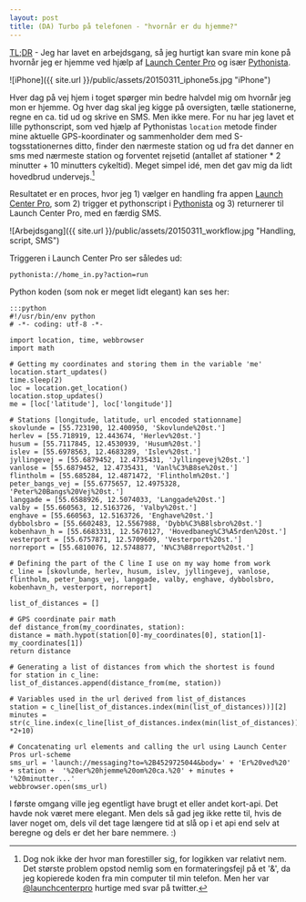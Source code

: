 ```yaml
---
layout: post
title: (DA) Turbo på telefonen - "hvornår er du hjemme?"
---
```


[TL;DR](http://en.wikipedia.org/wiki/Wikipedia:Too_long;_didn't_read) - Jeg har lavet en arbejdsgang, så jeg hurtigt kan svare min kone på hvornår jeg er hjemme ved hjælp af [Launch Center Pro](http://contrast.co/launch-center-pro/) og især [Pythonista](http://omz-software.com/pythonista/index.html).

![iPhone]({{ site.url }}/public/assets/20150311_iphone5s.jpg "iPhone")

Hver dag på vej hjem i toget spørger min bedre halvdel mig om hvornår jeg mon er hjemme. Og hver dag skal jeg kigge på oversigten, tælle stationerne, regne en ca. tid ud og skrive en SMS. Men ikke mere. For nu har jeg lavet et lille pythonscript, som ved hjælp af Pythonistas `location` metode finder mine aktuelle GPS-koordinater og sammenholder dem med S-togsstationernes ditto, finder den nærmeste station og ud fra det danner en sms med nærmeste station og forventet rejsetid (antallet af stationer * 2 minutter + 10 minutters cykeltid). Meget simpel idé, men det gav mig da lidt hovedbrud undervejs.[^1]

Resultatet er en proces, hvor jeg 1) vælger en handling fra appen [Launch Center Pro](http://contrast.co/launch-center-pro/), som 2) trigger et pythonscript i [Pythonista](http://omz-software.com/pythonista/index.html) og 3) returnerer til Launch Center Pro, med en færdig SMS.

![Arbejdsgang]({{ site.url }}/public/assets/20150311_workflow.jpg "Handling, script, SMS")

Triggeren i Launch Center Pro ser således ud:

    pythonista://home_in.py?action=run

Python koden (som nok er meget lidt elegant) kan ses her:

    :::python
    #!/usr/bin/env python
    # -*- coding: utf-8 -*-

    import location, time, webbrowser
    import math

    # Getting my coordinates and storing them in the variable 'me'
    location.start_updates()
    time.sleep(2)
    loc = location.get_location()
    location.stop_updates()
    me = [loc['latitude'], loc['longitude']]

    # Stations [longitude, latitude, url encoded stationname]
    skovlunde = [55.723190, 12.400950, 'Skovlunde%20st.']
    herlev = [55.718919, 12.443674, 'Herlev%20st.']
    husum = [55.7117845, 12.4530939, 'Husum%20st.']
    islev = [55.6978563, 12.4683289, 'Islev%20st.']
    jyllingevej = [55.6879452, 12.4735431, 'Jyllingevej%20st.']
    vanlose = [55.6879452, 12.4735431, 'Vanl%C3%B8se%20st.']
    flintholm = [55.685284, 12.4871472, 'Flintholm%20st.']
    peter_bangs_vej = [55.6775657, 12.4975328, 'Peter%20Bangs%20Vej%20st.']
    langgade = [55.6588926, 12.5074033, 'Langgade%20st.']
    valby = [55.660563, 12.5163726, 'Valby%20st.']
    enghave = [55.660563, 12.5163726, 'Enghave%20st.']
    dybbolsbro = [55.6602483, 12.5567988, 'Dybb%C3%B8lsbro%20st.']
    kobenhavn_h = [55.6683331, 12.5670127, 'Hovedbaneg%C3%A5rden%20st.']
    vesterport = [55.6757871, 12.5709609, 'Vesterport%20st.']
    norreport = [55.6810076, 12.5748877, 'N%C3%B8rreport%20st.']

    # Defining the part of the C line I use on my way home from work
    c_line = [skovlunde, herlev, husum, islev, jyllingevej, vanlose, flintholm, peter_bangs_vej, langgade, valby, enghave, dybbolsbro, kobenhavn_h, vesterport, norreport]

    list_of_distances = []

    # GPS coordinate pair math
    def distance_from(my_coordinates, station):
    distance = math.hypot(station[0]-my_coordinates[0], station[1]-my_coordinates[1])
    return distance

    # Generating a list of distances from which the shortest is found
    for station in c_line:
    list_of_distances.append(distance_from(me, station))

    # Variables used in the url derived from list_of_distances
    station = c_line[list_of_distances.index(min(list_of_distances))][2]
    minutes = str(c_line.index(c_line[list_of_distances.index(min(list_of_distances))]) *2+10)

    # Concatenating url elements and calling the url using Launch Center Pros url-scheme
    sms_url = 'launch://messaging?to=%2B4529725044&body=' + 'Er%20ved%20' + station +  '%20er%20hjemme%20om%20ca.%20' + minutes + '%20minutter...'
    webbrowser.open(sms_url)

I første omgang ville jeg egentligt have brugt et eller andet kort-api. Det havde nok været mere elegant. Men dels så gad jeg ikke rette til, hvis de laver noget om, dels vil det tage længere tid at slå op i et api end selv at beregne og dels er det her bare nemmere. :)

[^1]: Dog nok ikke der hvor man forestiller sig, for logikken var relativt nem. Det største problem opstod nemlig som en formateringsfejl på et '&', da jeg kopierede koden fra min computer til min telefon. Men her var [@launchcenterpro](https://twitter.com/LaunchCenterPro) hurtige med svar på twitter.
